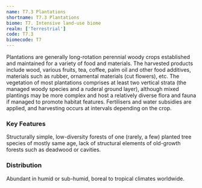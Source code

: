 ```yaml
---
name: T7.3 Plantations
shortname: T7.3 Plantations
biome: T7. Intensive land-use biome
realm: ['Terrestrial']
code: T7.3
biomecode: T7
---
```


Plantations are generally long-rotation perennial woody crops established and maintained for a variety of food and materials. The harvested products include wood, various fruits, tea, coffee, palm oil and other food additives, materials such as rubber, ornamental materials (cut flowers), etc. The vegetation of most plantations comprises at least two vertical strata (the managed woody species and a ruderal ground layer), although mixed plantings may be more complex and host a relatively diverse flora and fauna if managed to promote habitat features. Fertilisers and water subsidies are applied, and harvesting occurs at intervals depending on the crop.

### Key Features

Structurally simple, low-diversity forests of one (rarely, a few) planted tree species of mostly same age, lack of structural elements of old-growth forests such as deadwood or cavities.

### Distribution

Abundant in humid or sub-humid, boreal to tropical climates worldwide.

